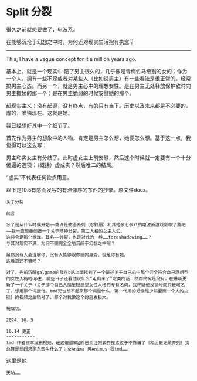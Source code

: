 # Split 分裂

很久之前就想要做了，电波系。

在能够沉沦于幻想之中时，为何还对现实生活抱有执念？

------

This, I have a vague concept for it a million years ago. 

基本上，就是一个现实中 陪了男主很久的，几乎像是青梅竹马级别的女的：作为一个人，拥有一些不足或者对某些人（比如说男主）有一些看法是很正常的。经常搞男主心态。而另一个，就是男主心中的理想女性。是在男主无处释放保护欲时向男主撒娇的那一个；是在男主脆弱的时候安慰她的那个。

超现实主义：没有起源，没有终点，有的只有当下。历史以及未来都是不必要的，虚的，唯独现在。这就是她。

我已经想好其中一个细节了。

首先作为男主的想象中的人物，肯定是男主怎么想，她便怎么想。基于这一点，我觉得可以这么写：

男主和实女主有分歧了。此时虚女主上前安慰，然后这个时候就一定要有一个十分傻逼的选项：（概括）虚或实？然后唯二的结局。

“虚实”不代表任何钦点用意。



以下是10.5有感而发写的有点像序的东西的抄录。原文件docx。



	关于分裂

	前言

	忘了是从什么时候开始――或许是物语系列（忍野扇）和其他杂七杂八的电波系游戏影响了我吧――我一直想要创造一个关于精神分裂，第二人格的女主人公。
	这将会是那个游戏。其名――分裂，也是对此的一种……foreshadowing……？
	与其对现实不满，为何不完完全全地沉醉于幻想之中呢？

	虽然没有人会理解你，没有人能够跟你感同身受，但是你有她。
	这难道还不够吗？

	对了，先前沉醉galgame的我在b站上面找到了一个讲述关于自己心中那个完全符合自己理想型的女性人格的up主，前些日子还看他说什么“走出来了”之类的话，然而终究是没有，在最新更新了一个关于（关于那个自己大脑里理想型女性人格的专有名词，我怀疑他没销号而只是改名了，想用那个词搜他，tmd死也想不起来那个词是什么，第一代用的好像是少前里面一个人的皮肤）的视频之后销号了。那个对我做这个的启发极大。
	
	祝成功。

	2024．10．5

	10.14 更正
	-----------
	tmd 作者根本没删视频，是这傻逼B站的已关注列表的搜索过于不靠谱了（和历史记录并列）我总算是想起来那东西叫什么了：女Anima 男Animus 我tmd……

[这里是他](https://space.bilibili.com/39086913)

	

	天呐……



